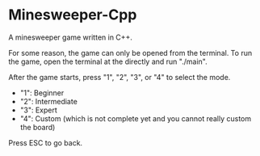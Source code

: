 # Minesweeper-Cpp
A minesweeper game written in C++.

For some reason, the game can only be opened from the terminal.
To run the game, open the terminal at the directly and run "./main".

After the game starts, press "1", "2", "3", or "4" to select the mode.

- "1": Beginner
- "2": Intermediate
- "3": Expert
- "4": Custom (which is not complete yet and you cannot really custom the board)

Press ESC to go back.
